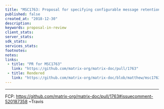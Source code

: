 ```yaml
---
title: "MSC1763: Proposal for specifying configurable message retention periods"
published: false
created_at: "2018-12-30"
description:
keywords: proposal-in-review
client_stats:
server_stats:
sdk_stats:
services_stats:
footnotes:
notes:
links:
 - title: "PR for MSC1763"
   link: "https://github.com/matrix-org/matrix-doc/pull/1763"
 - title: Rendered
   link: "https://github.com/matrix-org/matrix-doc/blob/matthew/msc1763/proposals/1763-configurable-retention-periods.md"
---
```


----

FCP: https://github.com/matrix-org/matrix-doc/pull/1763#issuecomment-520187358 ~Travis
